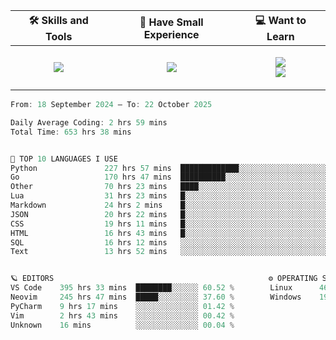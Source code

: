 <table align="center">
    <thead>
        <tr>
            <!-- <th>📊 My Coding Stats</th> -->
            <th>🛠 Skills and Tools</th>
            <th>🍼 Have Small Experience</th>
            <th>💻 Want to Learn</th>
        </tr>
    </thead>
    <tbody>
        <tr>
            <!-- <td> -->
            <!--   <p align="center"> -->
            <!--     <img src="https://wakatime.com/share/@45c37f30-78f2-4b42-863d-611feedbfacb/c2c6600d-b2f3-4ab1-a91c-e97e023d2a30.svg" alt="Coding Stats"> -->
            <!--   </p> -->
            <!-- </td> -->
            <td>
                <p align="center">
                    <img src="https://skillicons.dev/icons?i=go,python,postgres,git,kafka,redis,docker,linux,arch,neovim&perline=5">
                </p>
            </td>
            <td>
                <p align="center">
                    <img src="https://skillicons.dev/icons?i=html,css,md,bash&perline=2"></br>
                </p>
            </td>
            <td>
                <p align="center">
                    <img src="https://skillicons.dev/icons?i=kubernetes,grafana,rabbitmq,htmx,rust&perline=45"></br>
                    <img src="https://skillicons.dev/icons?i=ts,solidity,lua,raspberrypi,fastapi&perline=5">
                </p>
            </td>
        </tr>
    </tbody>
</table>

<!--START_SECTION:waka-->

```go
From: 18 September 2024 — To: 22 October 2025

Daily Average Coding: 2 hrs 59 mins
Total Time: 653 hrs 38 mins


🤖 TOP 10 LANGUAGES I USE
Python               227 hrs 57 mins  █████████████░░░░░░░░░░░░░░░░░░░░░░░░░░░ 34.88 %
Go                   170 hrs 47 mins  ██████████░░░░░░░░░░░░░░░░░░░░░░░░░░░░░░ 26.13 %
Other                70 hrs 23 mins   ████░░░░░░░░░░░░░░░░░░░░░░░░░░░░░░░░░░░░ 10.77 %
Lua                  31 hrs 23 mins   █░░░░░░░░░░░░░░░░░░░░░░░░░░░░░░░░░░░░░░░ 04.80 %
Markdown             24 hrs 2 mins    █░░░░░░░░░░░░░░░░░░░░░░░░░░░░░░░░░░░░░░░ 03.68 %
JSON                 20 hrs 22 mins   █░░░░░░░░░░░░░░░░░░░░░░░░░░░░░░░░░░░░░░░ 03.12 %
CSS                  19 hrs 11 mins   █░░░░░░░░░░░░░░░░░░░░░░░░░░░░░░░░░░░░░░░ 02.94 %
HTML                 16 hrs 43 mins   █░░░░░░░░░░░░░░░░░░░░░░░░░░░░░░░░░░░░░░░ 02.56 %
SQL                  16 hrs 12 mins   ░░░░░░░░░░░░░░░░░░░░░░░░░░░░░░░░░░░░░░░░ 02.48 %
Text                 13 hrs 52 mins   ░░░░░░░░░░░░░░░░░░░░░░░░░░░░░░░░░░░░░░░░ 02.12 %


🪐 EDITORS                                                ⚙️ OPERATING SYSTEMS
VS Code    395 hrs 33 mins  ████████░░░░░░ 60.52 %        Linux      462 hrs 59 mins  █████████░░░░░ 70.83 %
Neovim     245 hrs 47 mins  █████░░░░░░░░░ 37.60 %        Windows    190 hrs 39 mins  ████░░░░░░░░░░ 29.17 %
PyCharm    9 hrs 17 mins    ░░░░░░░░░░░░░░ 01.42 %        
Vim        2 hrs 43 mins    ░░░░░░░░░░░░░░ 00.42 %        
Unknown    16 mins          ░░░░░░░░░░░░░░ 00.04 %        
```

<!--END_SECTION:waka-->

<!--
<table align="center">
  <thead>
    <tr>
      <th>📊 My Coding Stats</th>
   </tr>
  </thead>
  <tbody>
    <tr>
      <td>
        <p align="center">
          <img src="https://wakatime.com/share/@45c37f30-78f2-4b42-863d-611feedbfacb/c2c6600d-b2f3-4ab1-a91c-e97e023d2a30.svg" alt="Coding Stats">
        </p>
      </td>
    </tr>
  </tbody>
</table>
-->
